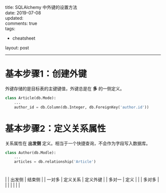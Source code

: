 title: SQLAlchemy 中外键的设置方法  
date: 2019-07-08  
updated:  
comments: true  
tags:  

-   cheatsheet

layout: post  

---


# 基本步骤1：创建外键

外键存储的是目标表的主键键值，外键总是在 **多** 的一侧定义。  

```python
class Article(db.Mode):
    ...
    author_id = db.Column(db.Integer, db.ForeignKey('author.id'))
```


# 基本步骤2：定义关系属性

关系属性在 **出发侧** 定义。相当于一个快捷查询，不会作为字段写入数据库。  

```python
class Author(db.Modle):
    ...
    articles = db.relationship('Article')
```


# 

|     | 出发侧 | 结束侧 |
| 一对多 | 定义关系 | 定义外键 |
| 多对一 | 定义 |      |
| 多对多 |      |      |
|     |      |      |
